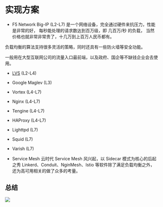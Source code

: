 # 实现方案

*  F5 Network Big-IP (L2-L7)
是一个网络设备，完全通过硬件来抗压力，性能是非常的好，
每秒能处理的请求数达到百万级，即 几百万/秒 的负载，
当然价格也就非常非常贵了，十几万到上百万人民币都有。

负载均衡的算法支持很多灵活的策略，同时还具有一些防火墙等安全功能。

一般用在大型互联网公司的流量入口最前端，以及政府、国企等不缺钱企业会去使用。

* [LVS](LVS.md) (L2-L4)
* Google Maglev (L3)
* Vortex (L4-L7)
* Nginx (L4-L7)
* Tengine (L4-L7)
* HAProxy (L4-L7)
* Lighttpd (L7)
* Squid (L7)
* Varish (L7)

* Service Mesh 
云时代 Service Mesh 风兴起，以 Sidecar 模式为核心的后起之秀 
Linkerd、Conduit、NginMesh、Istio 等软件除了满足负载均衡之外，还为高可用相关的做了众多的考量。

## 总结
![](pic/load-balancer_choice.jpg)